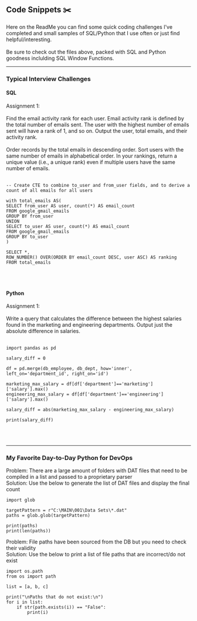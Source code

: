 ## Code Snippets ✂️

Here on the ReadMe you can find some quick coding challenges I've completed and small samples of SQL/Python that I use often or just find helpful/interesting.<br><br>
Be sure to check out the files above, packed with SQL and Python goodness inclulding SQL Window Functions.<br>

---

### Typical Interview Challenges

#### SQL

Assignment 1:<br><br>
Find the email activity rank for each user. Email activity rank is defined by the total number of emails sent. The user with the highest number of emails sent will have a rank of 1, and so on. Output the user, total emails, and their activity rank. 
<br><br> Order records by the total emails in descending order. Sort users with the same number of emails in alphabetical order. In your rankings, return a unique value (i.e., a unique rank) even if multiple users have the same number of emails.
<br><br>
```
-- Create CTE to combine to_user and from_user fields, and to derive a count of all emails for all users

with total_emails AS(
SELECT from_user AS user, count(*) AS email_count
FROM google_gmail_emails
GROUP BY from_user
UNION
SELECT to_user AS user, count(*) AS email_count
FROM google_gmail_emails
GROUP BY to_user
)

SELECT *, 
ROW_NUMBER() OVER(ORDER BY email_count DESC, user ASC) AS ranking
FROM total_emails
```
<br><br>

#### Python

Assignment 1:<br><br>
Write a query that calculates the difference between the highest salaries found in the marketing and engineering departments. Output just the absolute difference in salaries.
<br><br>
```
import pandas as pd

salary_diff = 0

df = pd.merge(db_employee, db_dept, how='inner', left_on='department_id', right_on='id')

marketing_max_salary = df[df['department']=='marketing']['salary'].max()
engineering_max_salary = df[df['department']=='engineering']['salary'].max()

salary_diff = abs(marketing_max_salary - engineering_max_salary)

print(salary_diff)
```
<br><br>

---

### My Favorite Day-to-Day Python for DevOps

Problem: There are a large amount of folders with DAT files that need to be compiled in a list and passed to a proprietary parser
<br>
Solution: Use the below to generate the list of DAT files and display the final count
```
import glob

targetPattern = r"C:\MAIN\001\Data Sets\*.dat"
paths = glob.glob(targetPattern) 

print(paths)
print(len(paths))
```

Problem: File paths have been sourced from the DB but you need to check their validity
<br>
Solution: Use the below to print a list of file paths that are incorrect/do not exist
```
import os.path
from os import path

list = [a, b, c]

print("\nPaths that do not exist:\n")
for i in list:
    if str(path.exists(i)) == "False":
        print(i)
```



